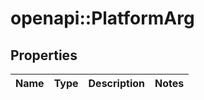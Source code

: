 # openapi::PlatformArg


## Properties
Name | Type | Description | Notes
------------ | ------------- | ------------- | -------------


